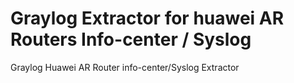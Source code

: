 # Graylog Extractor for huawei AR Routers Info-center / Syslog
Graylog Huawei AR Router info-center/Syslog Extractor
